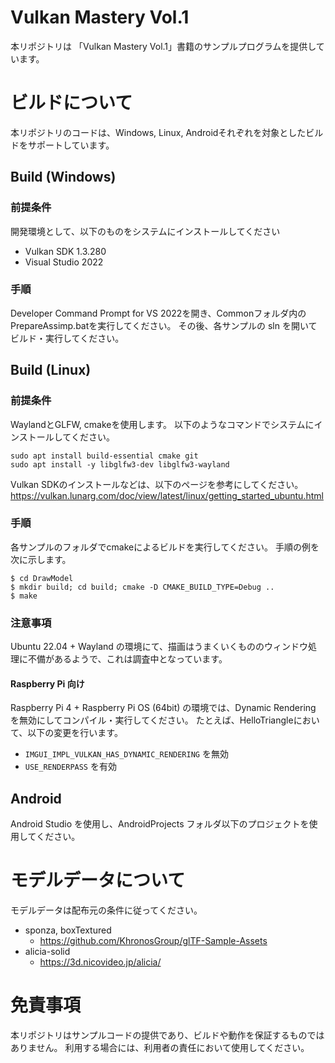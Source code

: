 # Vulkan Mastery Vol.1

本リポジトリは 「Vulkan Mastery Vol.1」書籍のサンプルプログラムを提供しています。


# ビルドについて

本リポジトリのコードは、Windows, Linux, Androidそれぞれを対象としたビルドをサポートしています。


## Build (Windows)

### 前提条件

開発環境として、以下のものをシステムにインストールしてください

- Vulkan SDK 1.3.280
- Visual Studio 2022

### 手順

Developer Command Prompt for VS 2022を開き、Commonフォルダ内のPrepareAssimp.batを実行してください。
その後、各サンプルの sln を開いてビルド・実行してください。


## Build (Linux)

### 前提条件

WaylandとGLFW, cmakeを使用します。
以下のようなコマンドでシステムにインストールしてください。

```
sudo apt install build-essential cmake git
sudo apt install -y libglfw3-dev libglfw3-wayland
```

Vulkan SDKのインストールなどは、以下のページを参考にしてください。
https://vulkan.lunarg.com/doc/view/latest/linux/getting_started_ubuntu.html

### 手順

各サンプルのフォルダでcmakeによるビルドを実行してください。
手順の例を次に示します。

```
$ cd DrawModel
$ mkdir build; cd build; cmake -D CMAKE_BUILD_TYPE=Debug ..
$ make
```

### 注意事項

Ubuntu 22.04 + Wayland の環境にて、描画はうまくいくもののウィンドウ処理に不備があるようで、これは調査中となっています。

#### Raspberry Pi 向け

Raspberry Pi 4 + Raspberry Pi OS (64bit) の環境では、Dynamic Rendering を無効にしてコンパイル・実行してください。
たとえば、HelloTriangleにおいて、以下の変更を行います。

- `IMGUI_IMPL_VULKAN_HAS_DYNAMIC_RENDERING` を無効
- `USE_RENDERPASS` を有効


## Android

Android Studio を使用し、AndroidProjects フォルダ以下のプロジェクトを使用してください。


# モデルデータについて

モデルデータは配布元の条件に従ってください。

- sponza, boxTextured
    - https://github.com/KhronosGroup/glTF-Sample-Assets
- alicia-solid
    - https://3d.nicovideo.jp/alicia/

# 免責事項

本リポジトリはサンプルコードの提供であり、ビルドや動作を保証するものではありません。
利用する場合には、利用者の責任において使用してください。
